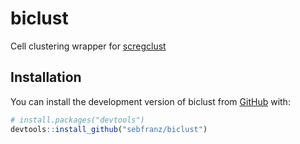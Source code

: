 # biclust
Cell clustering wrapper for [scregclust](https://github.com/sven-nelander/scregclust)

## Installation

You can install the development version of biclust from
[GitHub](https://github.com/) with:

``` r
# install.packages("devtools")
devtools::install_github("sebfranz/biclust")
```
